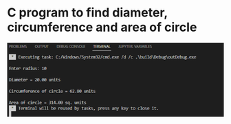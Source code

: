 # C program to find diameter, circumference and area of circle
[![image](https://github.com/Mina-Karam/ITI-ES-4-Months/blob/Master/00-C-Programming/01-Codeforwin/00-Basic-C-programs/04-C-program-to-find-diameter-circumference-and-area-of-circle/Execution.png)](https://www.linkedin.com/in/mina-karam/)
